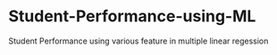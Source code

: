 # Student-Performance-using-ML
Student Performance using various feature in multiple linear regession
